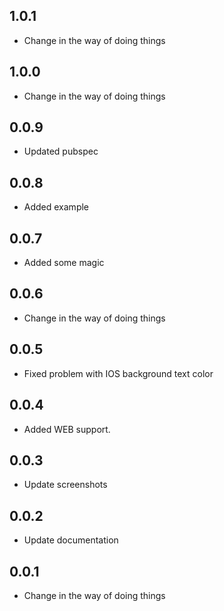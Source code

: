 ## 1.0.1
* Change in the way of doing things

## 1.0.0
* Change in the way of doing things

## 0.0.9
* Updated pubspec

## 0.0.8
* Added example 

## 0.0.7
* Added some magic

## 0.0.6
* Change in the way of doing things

## 0.0.5
* Fixed problem with IOS background text color 

## 0.0.4

* Added WEB support.

## 0.0.3

* Update screenshots

## 0.0.2

* Update documentation

## 0.0.1

* Change in the way of doing things
